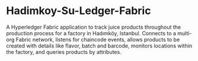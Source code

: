 # Hadimkoy-Su-Ledger-Fabric
A Hyperledger Fabric application to track juice products throughout the production process for a factory in Hadımköy, Istanbul. Connects to a multi-org Fabric network, listens for chaincode events, allows products to be created with details like flavor, batch and barcode, monitors locations within the factory, and queries products by attributes. 
